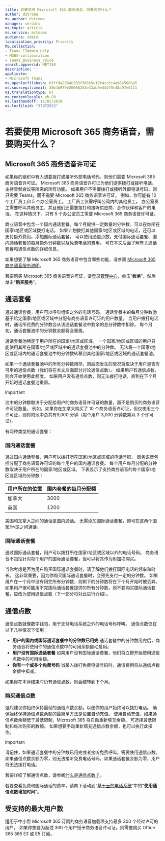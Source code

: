 ```yaml
---
title: 若要使用 Microsoft 365 商务语音，需要购买什么？
author: dstrome
ms.author: dstrome
manager: serdars
ms.topic: article
ms.service: msteams
audience: admin
localization_priority: Priority
MS.collection:
- Teams_ITAdmin_Help
- M365-collaboration
- Teams_Business_Voice
search.appverid: MET150
description: ''
appliesto:
- Microsoft Teams
ms.openlocfilehash: 6fffda2964e503f300b5c19f4cc6c4a98e5668a5
ms.sourcegitcommit: 30b4b979e20066253e32ab9e44d79c48a97e6211
ms.translationtype: HT
ms.contentlocale: zh-CN
ms.lasthandoff: 11/05/2019
ms.locfileid: "37972023"
---
```

# <a name="what-do-i-need-to-purchase-to-use-microsoft-365-business-voice"></a>若要使用 Microsoft 365 商务语音，需要购买什么？

## <a name="microsoft-365-business-voice-license"></a>Microsoft 365 商务语音许可证

如果你的组织中有人想要拨打或接听外部电话号码，则他们需要 Microsoft 365 商务语音许可证。 Microsoft 365 商务语音许可证为他们提供拨打或接听电话、主持音频会议等所需的所有功能。 如果用户不需要拨打或接听外部电话号码，则只需要 Teams，而不需要 Microsoft 365 商务语音许可证。 例如，你可能有 10 个工厂员工和 5 个办公室员工。 工厂员工仅需呼叫公司内的其他员工。 办公室员工需要呼叫其他员工，并且他们还需要拨打和接听供应商、合作伙伴和客户的电话。 在这种情况下，只有 5 个办公室员工需要 Microsoft 365 商务语音许可证。

商业语音中包含一个国内通话套餐，每个月提供一定数量的分钟数，可以在你所在国家/地区或区域拨打电话。 如果计划拨打其他国家/地区或区域的电话，还可以支付额外费用，添加国际通话套餐。 可以使用通信点数，支付国际通话套餐、国内通话套餐的每月额外分钟数以及免费电话的费用。 可在本文后面了解有关通话套餐和通信点数的详细信息。

如果想要了解 Microsoft 365 商务语音中包含哪些功能，请参阅 [Microsoft 365 商务语音服务说明](https://docs.microsoft.com/office365/servicedescriptions/microsoft-365-business-voice-service-description)。

若要购买 Microsoft 365 商务语音许可证，请登录[管理中心](https://admin.microsoft.com/Adminportal/Home#/homepage)，单击“**帐单**”，然后单击“**购买服务**”。

## <a name="calling-plans"></a>通话套餐

通过通话套餐，用户可以呼叫组织之外的电话号码。 通话套餐中的每月分钟数池基于给定国家/地区或区域中分配有商务语音许可证的用户数量。 当用户拨打电话时，通话所花费的分钟数会从该通话套餐池中剩余的总分钟数中扣除。 每个月初，通话套餐池中的分钟数余额将会重置。

通话套餐池特定于用户所在的国家/地区或区域。 一个国家/地区或区域的用户只能使用其所在国家/地区或区域中的通话套餐池中的分钟数。 无法将一个国家/地区或区域内的通话套餐池中的分钟数转移到其他国家/地区或区域的通话套餐池。

如果一个通话套餐池中的所有分钟数用尽，则后面发生的情况将取决于用户是否有可用的通信点数（我们将在本文后面部分讨论通信点数）。 如果用户有通信点数，则会开始使用此额度。 如果用户没有通信点数，则无法拨打电话，直到在下个月开始时通话套餐池重置。

> [!IMPORTANT]
> 池中的分钟数取决于分配给用户的商务语音许可证的数量，而不是购买的商务语音许可证数量。 例如，如果你在加拿大购买了 10 个商务语音许可证，但仅使用三个许可证，则你的池中总共有9,000 分钟（每个用户 3,000 分钟数乘以 3 个许可证）。

有两种类型的通话套餐：

### <a name="domestic-calling-plan"></a>国内通话套餐

通过国内通话套餐，用户可以拨打所在国家/地区或区域的电话号码。 商务语音包括分配了商务语音许可证的每个用户的国内通话套餐。 每个用户每月分配的分钟数取决于用户所在的国家/地区或区域。 下表显示了支持商务语音的每个国家/地区或区域的分钟数：

|用户所在的位置          |国内套餐的每月分配额 |
|-----------------------------------|-------------------------------------|
|加拿大                             | 3000                                |
|英国                     | 1200                                |

美国和加拿大之间的通话是国内通话。 无需添加国际通话套餐，即可在这两个国家/地区之间通话。

### <a name="international-calling-plan"></a>国际通话套餐

通过国际通话套餐，用户可以拨打所在国家/地区或区域以外的电话号码。 商务语音不包括针对每个用户的国际通话套餐，但可以将其作为附加项购买。

当你考虑是否为用户购买国际通话套餐时，请了解他们拨打国际电话的频率和时长。 这非常重要，因为你购买国际通话套餐时，会预先支付一定的分钟数。 如果用户在一个月中没有用完所有分钟数，则剩下的分钟数将在下个月开始时被丢弃。 如果用户很可能用不完国际通话套餐提供的所有分钟数，则不要购买国际通话套餐，应改为使用通信点数（下一部分将对此进行介绍）。

## <a name="communications-credits"></a>通信点数

通信点数就像数字钱包，用于支付电话系统之外的电话号码呼叫。 通信点数仅在以下几种情况下使用：

- **用户的国内或国际通话套餐中的分钟数已用完** 通话套餐中的分钟数用完后，商务语音将使用你的通信点数中的可用余额自动启用。
- **用户没有国际通话套餐** 如果用户没有国际通话套餐，他们将立即开始使用通信点数中的可用余额。
- **你有一个或多个免费号码** 当某人拨打免费电话号码时，通话费用将从通信点数余额中扣减。

如果你在本月结束时仍有通信点数，则会结转到下个月。

### <a name="buy-communication-credits"></a>购买通信点数

强烈建议你始终保持最低的通信点数余额，以便你的用户始终可以拨打电话。 确保始终保持通信点数余额的最简单方法是设置自动充值。 使用自动充值，如果通信点数余额低于最低限制，Microsoft 365 将自动重新填充余额。 可选择最低限制和每次购买的数额。 如果想要手动重新填充通信点数余额，也可以执行此操作。

> [!IMPORTANT]
> 请记住，如果通话套餐中的分钟数已用完或者接听免费呼叫，需要使用通信点数。 如果通信点数余额为零，则无法接听免费电话号码，如果通话套餐余额为零，用户将无法拨打电话。

若要详细了解通信点数，请参阅[什么是通信点数？](../what-are-communications-credits.md)。

若要查看免费和国际通话的费率，请向下滚动到“[基于云的电话系统](https://products.office.com/microsoft-teams/voice-calling#ow-download-rates)”中的“**使用通信点数增加时间**”。

## <a name="maximum-number-of-supported-users"></a>受支持的最大用户数

适用于中小型 Microsoft 365 订阅的商务语音加载项支持最多 300 个经过许可的用户。 如果你想要为超过 300 个用户授予商务语音许可证，则需要购买 Office 365 365 E3 或 E5 订阅。

